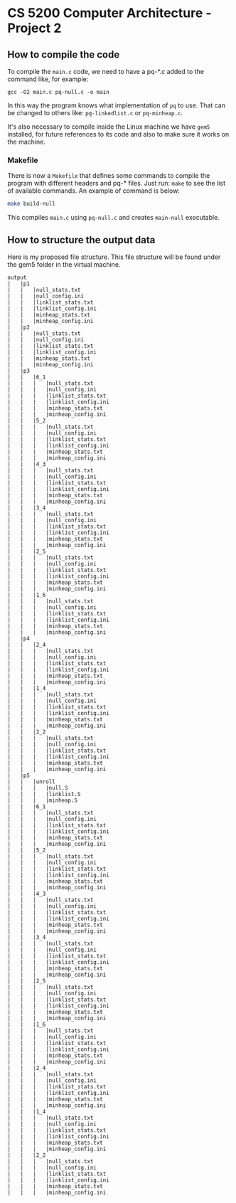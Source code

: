# CS 5200 Computer Architecture - Project 2

## How to compile the code

To compile the `main.c` code, we need to have a pq-*.c added to the command like, for example:

```shell
gcc -O2 main.c pq-null.c -o main
```

In this way the program knows what implementation of `pq` to use. That can be changed to others like: `pq-linkedlist.c` or `pq-minheap.c`.

It's also necessary to compile inside the Linux machine we have `gem5` installed, for future references to its code and also to make sure it works on the machine.

### Makefile

There is now a `Makefile` that defines some commands to compile the program with different headers and pq-* files. Just run: `make` to see the list of available commands. An example of command is below:

```sh
make build-null
```
This compiles `main.c` using `pq-null.c` and creates `main-null` executable.

## How to structure the output data
Here is my proposed file structure. This file structure will be found under the gem5 folder in the virtual machine. 

```
output
|   |p1
|   |   |null_stats.txt
|   |   |null_config.ini
|   |   |linklist_stats.txt
|   |   |linklist_config.ini
|   |   |minheap_stats.txt
|   |   |minheap_config.ini
|   |p2
|   |   |null_stats.txt
|   |   |null_config.ini
|   |   |linklist_stats.txt
|   |   |linklist_config.ini
|   |   |minheap_stats.txt
|   |   |minheap_config.ini
|   |p3
|   |   |6_1
|   |   |	|null_stats.txt
|   |   |	|null_config.ini
|   |   |	|linklist_stats.txt
|   |   |	|linklist_config.ini
|   |   |	|minheap_stats.txt
|   |   |	|minheap_config.ini
|   |   |5_2
|   |   |	|null_stats.txt
|   |   |	|null_config.ini
|   |   |	|linklist_stats.txt
|   |   |	|linklist_config.ini
|   |   |	|minheap_stats.txt
|   |   |	|minheap_config.ini
|   |   |4_3
|   |   |	|null_stats.txt
|   |   |	|null_config.ini
|   |   |	|linklist_stats.txt
|   |   |	|linklist_config.ini
|   |   |	|minheap_stats.txt
|   |   |	|minheap_config.ini
|   |   |3_4
|   |   |	|null_stats.txt
|   |   |	|null_config.ini
|   |   |	|linklist_stats.txt
|   |   |	|linklist_config.ini
|   |   |	|minheap_stats.txt
|   |   |	|minheap_config.ini
|   |   |2_5
|   |   |	|null_stats.txt
|   |   |	|null_config.ini
|   |   |	|linklist_stats.txt
|   |   |	|linklist_config.ini
|   |   |	|minheap_stats.txt
|   |   |	|minheap_config.ini
|   |   |1_6
|   |   |	|null_stats.txt
|   |   |	|null_config.ini
|   |   |	|linklist_stats.txt
|   |   |	|linklist_config.ini
|   |   |	|minheap_stats.txt
|   |   |	|minheap_config.ini
|   |p4
|   |   |2_4
|   |   |	|null_stats.txt
|   |   |	|null_config.ini
|   |   |	|linklist_stats.txt
|   |   |	|linklist_config.ini
|   |   |	|minheap_stats.txt
|   |   |	|minheap_config.ini
|   |   |1_4
|   |   |	|null_stats.txt
|   |   |	|null_config.ini
|   |   |	|linklist_stats.txt
|   |   |	|linklist_config.ini
|   |   |	|minheap_stats.txt
|   |   |	|minheap_config.ini
|   |   |2_2
|   |   |	|null_stats.txt
|   |   |	|null_config.ini
|   |   |	|linklist_stats.txt
|   |   |	|linklist_config.ini
|   |   |	|minheap_stats.txt
|   |   |	|minheap_config.ini
|   |p5
|   |   |unroll
|   |   |	|null.S
|   |   |	|linklist.S
|   |   |	|minheap.S
|   |   |6_1
|   |   |	|null_stats.txt
|   |   |	|null_config.ini
|   |   |	|linklist_stats.txt
|   |   |	|linklist_config.ini
|   |   |	|minheap_stats.txt
|   |   |	|minheap_config.ini
|   |   |5_2
|   |   |	|null_stats.txt
|   |   |	|null_config.ini
|   |   |	|linklist_stats.txt
|   |   |	|linklist_config.ini
|   |   |	|minheap_stats.txt
|   |   |	|minheap_config.ini
|   |   |4_3
|   |   |	|null_stats.txt
|   |   |	|null_config.ini
|   |   |	|linklist_stats.txt
|   |   |	|linklist_config.ini
|   |   |	|minheap_stats.txt
|   |   |	|minheap_config.ini
|   |   |3_4
|   |   |	|null_stats.txt
|   |   |	|null_config.ini
|   |   |	|linklist_stats.txt
|   |   |	|linklist_config.ini
|   |   |	|minheap_stats.txt
|   |   |	|minheap_config.ini
|   |   |2_5
|   |   |	|null_stats.txt
|   |   |	|null_config.ini
|   |   |	|linklist_stats.txt
|   |   |	|linklist_config.ini
|   |   |	|minheap_stats.txt
|   |   |	|minheap_config.ini
|   |   |1_6
|   |   |	|null_stats.txt
|   |   |	|null_config.ini
|   |   |	|linklist_stats.txt
|   |   |	|linklist_config.ini
|   |   |	|minheap_stats.txt
|   |   |	|minheap_config.ini
|   |   |2_4
|   |   |	|null_stats.txt
|   |   |	|null_config.ini
|   |   |	|linklist_stats.txt
|   |   |	|linklist_config.ini
|   |   |	|minheap_stats.txt
|   |   |	|minheap_config.ini
|   |   |1_4
|   |   |	|null_stats.txt
|   |   |	|null_config.ini
|   |   |	|linklist_stats.txt
|   |   |	|linklist_config.ini
|   |   |	|minheap_stats.txt
|   |   |	|minheap_config.ini
|   |   |2_2
|   |   |	|null_stats.txt
|   |   |	|null_config.ini
|   |   |	|linklist_stats.txt
|   |   |	|linklist_config.ini
|   |   |	|minheap_stats.txt
|   |   |	|minheap_config.ini
```